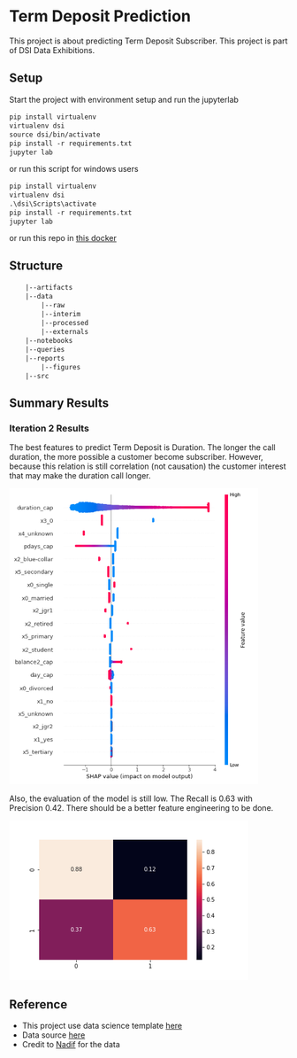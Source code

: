 # Term Deposit Prediction

This project is about predicting Term Deposit Subscriber. This project is part of DSI Data Exhibitions.

## Setup

Start the project with environment setup and run the jupyterlab

```
pip install virtualenv
virtualenv dsi
source dsi/bin/activate
pip install -r requirements.txt
jupyter lab
```
or run this script for windows users
```
pip install virtualenv
virtualenv dsi
.\dsi\Scripts\activate
pip install -r requirements.txt
jupyter lab
```

or run this repo in [this docker](https://hub.docker.com/r/alamhanz/jupebase/tags)

## Structure

```
    |--artifacts
    |--data
        |--raw
        |--interim
        |--processed
        |--externals
    |--notebooks
    |--queries
    |--reports
        |--figures
    |--src
```

## Summary Results

### Iteration 2 Results

The best features to predict Term Deposit is Duration. The longer the call duration, the more possible a customer become subscriber.
However, because this relation is still correlation (not causation) the customer interest that may make the duration call longer.

<img src="reports/figures/iteration2_shap.png" alt="drawing" width="450"/>

Also, the evaluation of the model is still low. The Recall is 0.63 with Precision 0.42. There should be a better feature engineering to be done.

![](reports/figures/iteration2_conf_mat.png)


## Reference

* This project use data science template [here](https://github.com/alamhanz/data_science_template)
* Data source [here](https://docs.google.com/spreadsheets/d/1eCCy19ScSG9AggvyNtlsaHcemsX8byPgwNxOzYJoEws/edit#gid=1333185318)
* Credit to [Nadif](https://github.com/nadifwahdi) for the data
